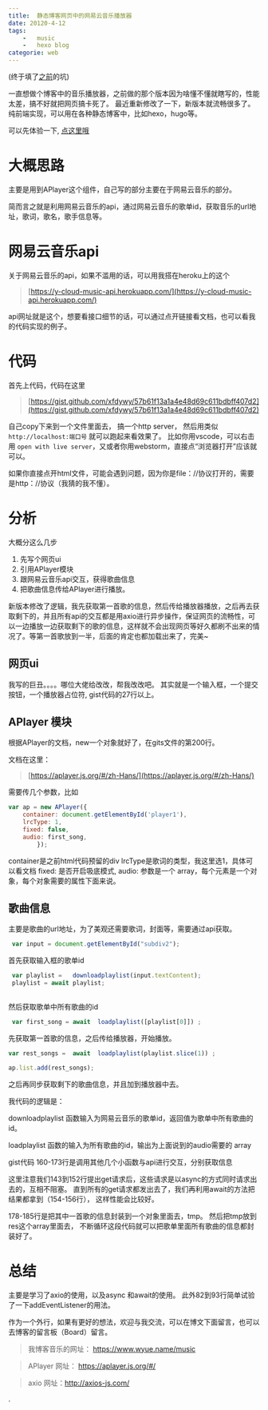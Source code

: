 ```yaml
---
title:  静态博客网页中的网易云音乐播放器
date: 20120-4-12
tags:
    -   music
    -   hexo blog
categorie: web 
---
```


(终于填了[之前](/2018/05/06/1/)的坑)


一直想做个博客中的音乐播放器，之前做的那个版本因为啥懂不懂就瞎写的，性能太差，搞不好就把网页搞卡死了。 最近重新修改了一下，新版本就流畅很多了。 纯前端实现，可以用在各种静态博客中，比如hexo，hugo等。

可以先体验一下, [点这里哦](/music)






 <!--  more -->
 
 # 大概思路
 主要是用到APlayer这个组件，自己写的部分主要在于网易云音乐的部分。
 
 简而言之就是利用网易云音乐的api，通过网易云音乐的歌单id，获取音乐的url地址，歌词，歌名，歌手信息等。
 
 # 网易云音乐api
 关于网易云音乐的api，如果不滥用的话，可以用我搭在heroku上的这个
 
 > [https://y-cloud-music-api.herokuapp.com/](https://y-cloud-music-api.herokuapp.com/)

api网址就是这个，想要看接口细节的话，可以通过点开链接看文档，也可以看我的代码实现的例子。

# 代码
 
 
 首先上代码，代码在这里
 
 >  [https://gist.github.com/xfdywy/57b61f13a1a4e48d69c611bdbff407d2](https://gist.github.com/xfdywy/57b61f13a1a4e48d69c611bdbff407d2)




自己copy下来到一个文件里面去， 搞一个http server， 然后用类似 `http://localhost:端口号` 就可以跑起来看效果了。 比如你用vscode，可以右击用  `open with live server`，又或者你用webstorm，直接点“浏览器打开”应该就可以。

如果你直接点开html文件，可能会遇到问题，因为你是file：//协议打开的，需要是http：//协议（我猜的我不懂）。



# 分析


大概分这么几步

1. 先写个网页ui
2. 引用APlayer模块
3. 跟网易云音乐api交互，获得歌曲信息
4. 把歌曲信息传给APlayer进行播放。

新版本修改了逻辑，我先获取第一首歌的信息，然后传给播放器播放，之后再去获取剩下的，并且所有api的交互都是用axio进行异步操作，保证网页的流畅性，可以一边播放一边获取剩下的歌的信息，这样就不会出现网页等好久都刷不出来的情况了。等第一首歌放到一半，后面的肯定也都加载出来了，完美~



## 网页ui
我写的巨丑。。。。哪位大佬给改改，帮我改改吧。
其实就是一个输入框，一个提交按钮，一个播放器占位符,
gist代码的27行以上。


## APlayer 模块

根据APlayer的文档，new一个对象就好了，在gits文件的第200行。

文档在这里：
> [https://aplayer.js.org/#/zh-Hans/](https://aplayer.js.org/#/zh-Hans/)


需要传几个参数，比如

``` javascript
var ap = new APlayer({
    container: document.getElementById('player1'),
    lrcType: 1,
    fixed: false,
    audio: first_song,
        });
```
container是之前html代码预留的div
lrcType是歌词的类型，我这里选1，具体可以看文档
fixed: 是否开启吸底模式,
audio: 参数是一个 array，每个元素是一个对象，每个对象需要的属性下面来说。


## 歌曲信息

主要是歌曲的url地址，为了美观还需要歌词，封面等，需要通过api获取。


``` javascript
 var input = document.getElementById("subdiv2");
```

 首先获取输入框的歌单id
 

``` javascript
 var playlist =   downloadplaylist(input.textContent);
 playlist = await playlist; 
  
```

 然后获取歌单中所有歌曲的id
 

``` javascript
 var first_song = await  loadplaylist([playlist[0]]) ; 
```

先获取第一首歌的信息，之后传给播放器，开始播放。

``` javascript
var rest_songs =  await  loadplaylist(playlist.slice(1)) ;

ap.list.add(rest_songs);
```
之后再同步获取剩下的歌曲信息，并且加到播放器中去。


我代码的逻辑是：


downloadplaylist 函数输入为网易云音乐的歌单id，返回值为歌单中所有歌曲的id。

loadplaylist 函数的输入为所有歌曲的id，输出为上面说到的audio需要的 array


gist代码 160-173行是调用其他几个小函数与api进行交互，分别获取信息


这里注意我们143到152行提出get请求后，这些请求是以async的方式同时请求出去的，互相不阻塞。 直到所有的get请求都发出去了，我们再利用await的方法把结果都拿到（154-156行）， 这样性能会比较好。


178-185行是把其中一首歌的信息封装到一个对象里面去，tmp。 然后把tmp放到  res这个array里面去， 不断循环这段代码就可以把歌单里面所有歌曲的信息都封装好了。




# 总结

主要是学习了axio的使用，以及async 和await的使用。
此外82到93行简单试验了一下addEventListener的用法。

作为一个外行，如果有更好的想法，欢迎与我交流，可以在博文下面留言，也可以去博客的留言板（Board）留言。


> 我博客音乐的网址： https://www.wyue.name/music

> APlayer 网址： https://aplayer.js.org/#/

> axio 网址：http://axios-js.com/


 





.